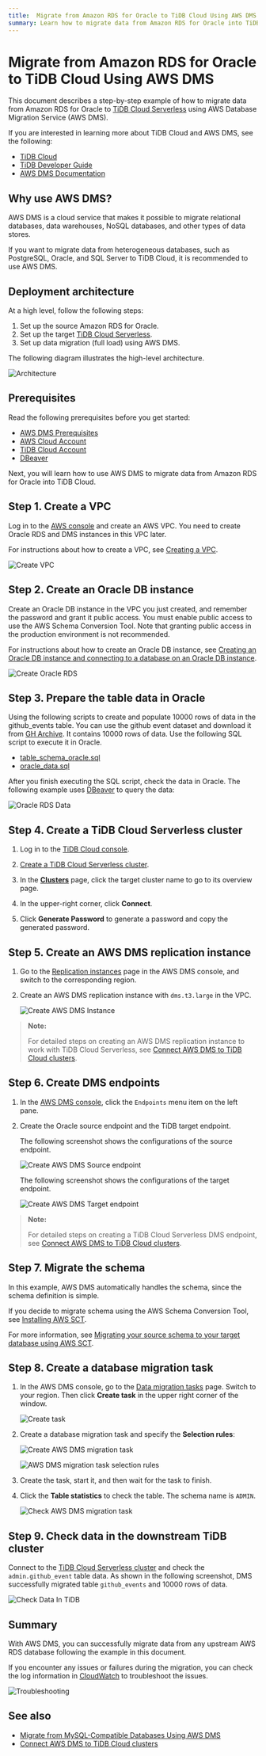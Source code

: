 ```yaml
---
title:  Migrate from Amazon RDS for Oracle to TiDB Cloud Using AWS DMS
summary: Learn how to migrate data from Amazon RDS for Oracle into TiDB Cloud Serverless using AWS Database Migration Service (AWS DMS).
---
```


# Migrate from Amazon RDS for Oracle to TiDB Cloud Using AWS DMS

This document describes a step-by-step example of how to migrate data from Amazon RDS for Oracle to [TiDB Cloud Serverless](https://tidbcloud.com/clusters/create-cluster) using AWS Database Migration Service (AWS DMS).

If you are interested in learning more about TiDB Cloud and AWS DMS, see the following:

- [TiDB Cloud](https://docs.pingcap.com/tidbcloud/)
- [TiDB Developer Guide](https://docs.pingcap.com/tidbcloud/dev-guide-overview)
- [AWS DMS Documentation](https://docs.aws.amazon.com/dms/latest/userguide/CHAP_GettingStarted.html)

## Why use AWS DMS?

AWS DMS is a cloud service that makes it possible to migrate relational databases, data warehouses, NoSQL databases, and other types of data stores.

If you want to migrate data from heterogeneous databases, such as PostgreSQL, Oracle, and SQL Server to TiDB Cloud, it is recommended to use AWS DMS.

## Deployment architecture

At a high level, follow the following steps:

1. Set up the source Amazon RDS for Oracle.
2. Set up the target [TiDB Cloud Serverless](https://tidbcloud.com/project/clusters/create-cluster).
3. Set up data migration (full load) using AWS DMS.

The following diagram illustrates the high-level architecture.

![Architecture](https://docs-download.pingcap.com/media/images/docs/tidb-cloud/aws-dms-from-oracle-to-tidb-0.png)

## Prerequisites

Read the following prerequisites before you get started:

- [AWS DMS Prerequisites](/tidb-cloud/migrate-from-mysql-using-aws-dms.md#prerequisites)
- [AWS Cloud Account](https://aws.amazon.com)
- [TiDB Cloud Account](https://tidbcloud.com)
- [DBeaver](https://dbeaver.io/)

Next, you will learn how to use AWS DMS to migrate data from Amazon RDS for Oracle into TiDB Cloud.

## Step 1. Create a VPC

Log in to the [AWS console](https://console.aws.amazon.com/vpc/home#vpcs:) and create an AWS VPC. You need to create Oracle RDS and DMS instances in this VPC later.

For instructions about how to create a VPC, see [Creating a VPC](https://docs.aws.amazon.com/vpc/latest/userguide/working-with-vpcs.html#Create-VPC).

![Create VPC](https://docs-download.pingcap.com/media/images/docs/tidb-cloud/aws-dms-from-oracle-to-tidb-1.png)

## Step 2. Create an Oracle DB instance

Create an Oracle DB instance in the VPC you just created, and remember the password and grant it public access. You must enable public access to use the AWS Schema Conversion Tool. Note that granting public access in the production environment is not recommended.

For instructions about how to create an Oracle DB instance, see [Creating an Oracle DB instance and connecting to a database on an Oracle DB instance](https://docs.aws.amazon.com/AmazonRDS/latest/UserGuide/CHAP_GettingStarted.CreatingConnecting.Oracle.html).

![Create Oracle RDS](https://docs-download.pingcap.com/media/images/docs/tidb-cloud/aws-dms-from-oracle-to-tidb-2.png)

## Step 3. Prepare the table data in Oracle

Using the following scripts to create and populate 10000 rows of data in the github_events table. You can use the github event dataset and download it from [GH Archive](https://gharchive.org/). It contains 10000 rows of data. Use the following SQL script to execute it in Oracle.

- [table_schema_oracle.sql](https://github.com/pingcap-inc/tidb-integration-script/blob/main/aws-dms/oracle_table_schema.sql)
- [oracle_data.sql](https://github.com/pingcap-inc/tidb-integration-script/blob/main/aws-dms/oracle_data.sql)

After you finish executing the SQL script, check the data in Oracle. The following example uses [DBeaver](https://dbeaver.io/) to query the data:

![Oracle RDS Data](https://docs-download.pingcap.com/media/images/docs/tidb-cloud/aws-dms-from-oracle-to-tidb-3.png)

## Step 4. Create a TiDB Cloud Serverless cluster

1. Log in to the [TiDB Cloud console](https://tidbcloud.com/project/clusters).

2. [Create a TiDB Cloud Serverless cluster](/tidb-cloud/tidb-cloud-quickstart.md).

3. In the [**Clusters**](https://tidbcloud.com/project/clusters) page, click the target cluster name to go to its overview page.

4. In the upper-right corner, click **Connect**.

5. Click **Generate Password** to generate a password and copy the generated password.

## Step 5. Create an AWS DMS replication instance

1. Go to the [Replication instances](https://console.aws.amazon.com/dms/v2/home#replicationInstances) page in the AWS DMS console, and switch to the corresponding region.

2. Create an AWS DMS replication instance with `dms.t3.large` in the VPC.

    ![Create AWS DMS Instance](https://docs-download.pingcap.com/media/images/docs/tidb-cloud/aws-dms-from-oracle-to-tidb-8.png)

> **Note:**
>
> For detailed steps on creating an AWS DMS replication instance to work with TiDB Cloud Serverless, see [Connect AWS DMS to TiDB Cloud clusters](/tidb-cloud/tidb-cloud-connect-aws-dms.md).

## Step 6. Create DMS endpoints

1. In the [AWS DMS console](https://console.aws.amazon.com/dms/v2/home), click the `Endpoints` menu item on the left pane.

2. Create the Oracle source endpoint and the TiDB target endpoint.

    The following screenshot shows the configurations of the source endpoint.

    ![Create AWS DMS Source endpoint](https://docs-download.pingcap.com/media/images/docs/tidb-cloud/aws-dms-from-oracle-to-tidb-9.png)

    The following screenshot shows the configurations of the target endpoint.

    ![Create AWS DMS Target endpoint](https://docs-download.pingcap.com/media/images/docs/tidb-cloud/aws-dms-from-oracle-to-tidb-10.png)

> **Note:**
>
> For detailed steps on creating a TiDB Cloud Serverless DMS endpoint, see [Connect AWS DMS to TiDB Cloud clusters](/tidb-cloud/tidb-cloud-connect-aws-dms.md).

## Step 7. Migrate the schema

In this example, AWS DMS automatically handles the schema, since the schema definition is simple.

If you decide to migrate schema using the AWS Schema Conversion Tool, see [Installing AWS SCT](https://docs.aws.amazon.com/SchemaConversionTool/latest/userguide/CHAP_Installing.html#CHAP_Installing.Procedure).

For more information, see [Migrating your source schema to your target database using AWS SCT](https://docs.aws.amazon.com/dms/latest/userguide/CHAP_GettingStarted.SCT.html).

## Step 8. Create a database migration task

1. In the AWS DMS console, go to the [Data migration tasks](https://console.aws.amazon.com/dms/v2/home#tasks) page. Switch to your region. Then click **Create task** in the upper right corner of the window.

    ![Create task](https://docs-download.pingcap.com/media/images/docs/tidb-cloud/aws-dms-to-tidb-cloud-create-task.png)

2. Create a database migration task and specify the **Selection rules**:

    ![Create AWS DMS migration task](https://docs-download.pingcap.com/media/images/docs/tidb-cloud/aws-dms-from-oracle-to-tidb-11.png)

    ![AWS DMS migration task selection rules](https://docs-download.pingcap.com/media/images/docs/tidb-cloud/aws-dms-from-oracle-to-tidb-12.png)

3. Create the task, start it, and then wait for the task to finish.

4. Click the **Table statistics** to check the table. The schema name is `ADMIN`.

    ![Check AWS DMS migration task](https://docs-download.pingcap.com/media/images/docs/tidb-cloud/aws-dms-from-oracle-to-tidb-13.png)

## Step 9. Check data in the downstream TiDB cluster

Connect to the [TiDB Cloud Serverless cluster](https://tidbcloud.com/clusters/create-cluster) and check the `admin.github_event` table data. As shown in the following screenshot, DMS successfully migrated table `github_events` and 10000 rows of data.

![Check Data In TiDB](https://docs-download.pingcap.com/media/images/docs/tidb-cloud/aws-dms-from-oracle-to-tidb-14.png)

## Summary

With AWS DMS, you can successfully migrate data from any upstream AWS RDS database following the example in this document.

If you encounter any issues or failures during the migration, you can check the log information in [CloudWatch](https://console.aws.amazon.com/cloudwatch/home) to troubleshoot the issues.

![Troubleshooting](https://docs-download.pingcap.com/media/images/docs/tidb-cloud/aws-dms-to-tidb-cloud-troubleshooting.png)

## See also

- [Migrate from MySQL-Compatible Databases Using AWS DMS](/tidb-cloud/migrate-from-mysql-using-aws-dms.md)
- [Connect AWS DMS to TiDB Cloud clusters](/tidb-cloud/tidb-cloud-connect-aws-dms.md)
